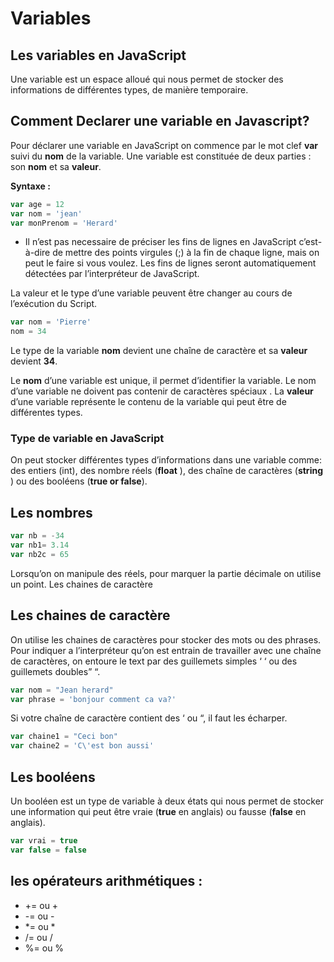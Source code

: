 # Variables


## Les variables en JavaScript

Une variable est un espace alloué qui nous permet de stocker des informations de différentes types, de manière temporaire.

## Comment Declarer une variable en Javascript?

Pour déclarer une variable en JavaScript on commence par le mot clef **var** suivi du **nom** de la variable. Une variable est constituée de deux parties : son **nom** et sa **valeur**.

**Syntaxe :**

```js	
var age = 12
var nom = 'jean'
var monPrenom = 'Herard'
```

- Il n’est pas necessaire de préciser les fins de lignes en JavaScript c’est-à-dire de mettre des points virgules (;) à la fin de chaque ligne, mais on peut le faire si vous voulez. Les fins de lignes seront automatiquement détectées par l’interpréteur de JavaScript.

La valeur et le type d’une variable peuvent être changer au cours de l’exécution du Script.
	
```js
var nom = 'Pierre'
nom = 34
```

Le type de la variable **nom** devient une chaîne de caractère et sa **valeur** devient **34**.

Le **nom** d’une variable est unique, il permet d’identifier la variable. Le nom d’une variable ne doivent pas contenir de caractères spéciaux .
La **valeur** d’une variable représente le contenu de la variable qui peut être de différentes types.

### Type de variable en JavaScript

On peut stocker différentes types d’informations dans une variable comme: des entiers (int), des nombre réels (**float** ), des chaîne de caractères (**string** ) ou des booléens (**true or false**).

## Les nombres
	
```js
var nb = -34
var nb1= 3.14
var nb2c = 65
```

Lorsqu’on on manipule des réels, pour marquer la partie décimale on utilise un point.
Les chaines de caractère

## Les chaines de caractère

On utilise les chaines de caractères pour stocker des mots ou des phrases. Pour indiquer a l’interpréteur qu’on est entrain de travailler avec une chaîne de caractères, on entoure le text par des guillemets simples ‘ ‘ ou des guillemets doubles” “.

```js
var nom = "Jean herard"
var phrase = 'bonjour comment ca va?'
```

Si votre chaîne de caractère contient des ‘ ou “, il faut les écharper.
	
```js
var chaine1 = "Ceci bon"
var chaine2 = 'C\'est bon aussi'
```

## Les booléens

Un booléen est un type de variable à deux états qui nous permet de stocker une information qui peut être vraie (**true** en anglais) ou fausse (**false** en anglais).

```js
var vrai = true
var false = false
```

## les opérateurs arithmétiques :

* += ou +
* -= ou -
* *= ou *
* /= ou /
* %= ou %
